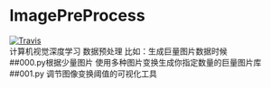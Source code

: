 # ImagePreProcess
[![Travis](https://img.shields.io/travis/rust-lang/rust.svg)]() </br>
计算机视觉深度学习  数据预处理 比如：生成巨量图片数据时候 </br>
##000.py根据少量图片 使用多种图片变换生成你指定数量的巨量图片库 </br>
##001.py 调节图像变换阈值的可视化工具</br>
